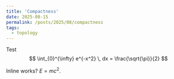 ```yaml
---
title: 'Compactness'
date: 2025-08-15
permalink: /posts/2025/08/compactness
tags:
  - topology
---
```

Test $$
\int_{0}^{\infty} e^{-x^2} \, dx = \frac{\sqrt{\pi}}{2}
$$

Inline works?  $E = mc^2$.
